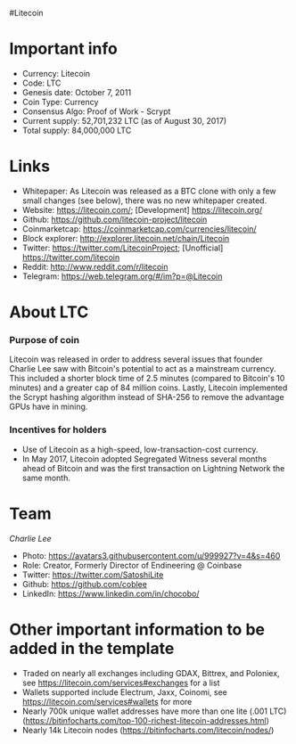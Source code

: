 #Litecoin

# Important info

+ Currency: Litecoin
+ Code: LTC
+ Genesis date: October 7, 2011
+ Coin Type: Currency
+ Consensus Algo: Proof of Work - Scrypt
+ Current supply: 52,701,232 LTC (as of August 30, 2017)
+ Total supply: 84,000,000 LTC


# Links

+ Whitepaper: As Litecoin was released as a BTC clone with only a few small changes (see below), there was no new whitepaper created.
+ Website: https://litecoin.com/; [Development] https://litecoin.org/
+ Github: https://github.com/litecoin-project/litecoin
+ Coinmarketcap: https://coinmarketcap.com/currencies/litecoin/
+ Block explorer: http://explorer.litecoin.net/chain/Litecoin
+ Twitter: https://twitter.com/LitecoinProject; [Unofficial] https://twitter.com/litecoin
+ Reddit: http://www.reddit.com/r/litecoin
+ Telegram: https://web.telegram.org/#/im?p=@Litecoin


# About LTC
### Purpose of coin
Litecoin was released in order to address several issues that founder Charlie Lee saw with Bitcoin's potential to act as a mainstream currency. This included a shorter block time of 2.5 minutes (compared to Bitcoin's 10 minutes) and a greater cap of 84 million coins. Lastly, Litecoin implemented the Scrypt hashing algorithm instead of SHA-256 to remove the advantage GPUs have in mining.

### Incentives for holders
+ Use of Litecoin as a high-speed, low-transaction-cost currency. 
+ In May 2017, Litecoin adopted Segregated Witness several months ahead of Bitcoin and was the first transaction on Lightning Network the same month.

# Team

*Charlie Lee*
+ Photo: https://avatars3.githubusercontent.com/u/999927?v=4&s=460
+ Role: Creator, Formerly Director of Endineering @ Coinbase
+ Twitter: https://twitter.com/SatoshiLite
+ Github: https://github.com/coblee
+ LinkedIn: https://www.linkedin.com/in/chocobo/




# Other important information to be added in the template
+ Traded on nearly all exchanges including GDAX, Bittrex, and Poloniex, see https://litecoin.com/services#exchanges for a list
+ Wallets supported include Electrum, Jaxx, Coinomi, see https://litecoin.com/services#wallets for more
+ Nearly 700k unique wallet addresses have more than one lite (.001 LTC) (https://bitinfocharts.com/top-100-richest-litecoin-addresses.html)
+ Nearly 14k Litecoin nodes (https://bitinfocharts.com/litecoin/nodes/)
